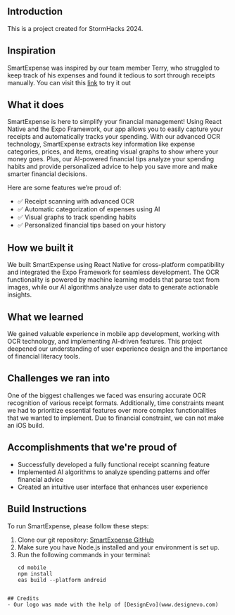 ## Introduction
This is a project created for StormHacks 2024.

## Inspiration
SmartExpense was inspired by our team member Terry, who struggled to keep track of his expenses and found it tedious to sort through receipts manually. You can visit this [link](https://expo.dev/accounts/sptrodon234/projects/mobile/builds/dd7a1e74-bc8d-4aa6-a1da-92edaec6fd4e) to try it out

## What it does
SmartExpense is here to simplify your financial management! Using React Native and the Expo Framework, our app allows you to easily capture your receipts and automatically tracks your spending. With our advanced OCR technology, SmartExpense extracts key information like expense categories, prices, and items, creating visual graphs to show where your money goes. Plus, our AI-powered financial tips analyze your spending habits and provide personalized advice to help you save more and make smarter financial decisions.

Here are some features we’re proud of:
- ✅ Receipt scanning with advanced OCR
- ✅ Automatic categorization of expenses using AI
- ✅ Visual graphs to track spending habits
- ✅ Personalized financial tips based on your history

## How we built it
We built SmartExpense using React Native for cross-platform compatibility and integrated the Expo Framework for seamless development. The OCR functionality is powered by machine learning models that parse text from images, while our AI algorithms analyze user data to generate actionable insights.

## What we learned
We gained valuable experience in mobile app development, working with OCR technology, and implementing AI-driven features. This project deepened our understanding of user experience design and the importance of financial literacy tools.

## Challenges we ran into
One of the biggest challenges we faced was ensuring accurate OCR recognition of various receipt formats. Additionally, time constraints meant we had to prioritize essential features over more complex functionalities that we wanted to implement. Due to financial constraint, we can not make an iOS build.

## Accomplishments that we're proud of
- Successfully developed a fully functional receipt scanning feature
- Implemented AI algorithms to analyze spending patterns and offer financial advice
- Created an intuitive user interface that enhances user experience

## Build Instructions
To run SmartExpense, please follow these steps:

1. Clone our git repository: [SmartExpense GitHub](https://github.com/qvd808/stormhack-2024)
2. Make sure you have Node.js installed and your environment is set up.
3. Run the following commands in your terminal:
   ```
   cd mobile
   npm install
   eas build --platform android
```

## Credits
- Our logo was made with the help of [DesignEvo](www.designevo.com)
